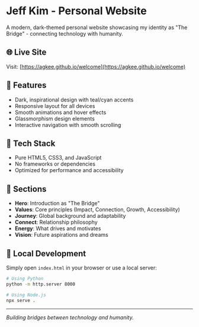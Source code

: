# Jeff Kim - Personal Website

A modern, dark-themed personal website showcasing my identity as "The Bridge" - connecting technology with humanity.

## 🌐 Live Site
Visit: [https://agkee.github.io/welcome](https://agkee.github.io/welcome)

## 🎨 Features
- Dark, inspirational design with teal/cyan accents
- Responsive layout for all devices
- Smooth animations and hover effects
- Glassmorphism design elements
- Interactive navigation with smooth scrolling

## 🚀 Tech Stack
- Pure HTML5, CSS3, and JavaScript
- No frameworks or dependencies
- Optimized for performance and accessibility

## 📱 Sections
- **Hero**: Introduction as "The Bridge"
- **Values**: Core principles (Impact, Connection, Growth, Accessibility)
- **Journey**: Global background and adaptability
- **Connect**: Relationship philosophy
- **Energy**: What drives and motivates
- **Vision**: Future aspirations and dreams

## 🔧 Local Development
Simply open `index.html` in your browser or use a local server:
```bash
# Using Python
python -m http.server 8000

# Using Node.js
npx serve .
```

---
*Building bridges between technology and humanity.*
